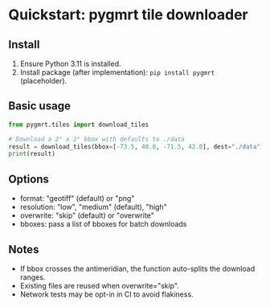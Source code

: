 # Quickstart: pygmrt tile downloader

## Install

1. Ensure Python 3.11 is installed.
2. Install package (after implementation): `pip install pygmrt` (placeholder).

## Basic usage

```python
from pygmrt.tiles import download_tiles

# Download a 2° x 2° bbox with defaults to ./data
result = download_tiles(bbox=[-73.5, 40.0, -71.5, 42.0], dest="./data")
print(result)
```

## Options

- format: "geotiff" (default) or "png"
- resolution: "low", "medium" (default), "high"
- overwrite: "skip" (default) or "overwrite"
- bboxes: pass a list of bboxes for batch downloads

## Notes

- If bbox crosses the antimeridian, the function auto-splits the download ranges.
- Existing files are reused when overwrite="skip".
- Network tests may be opt-in in CI to avoid flakiness.
